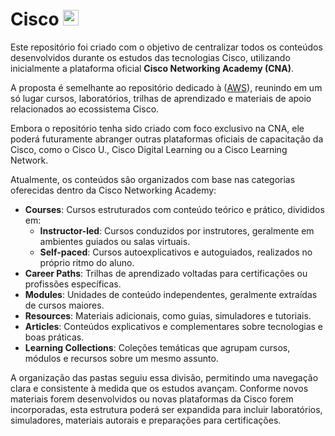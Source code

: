 # Cisco   <img src="https://github.com/PedroHeeger/my_tech_journey/blob/main/platforms/img/cisco.png" alt="cisco" width="auto" height="25">

Este repositório foi criado com o objetivo de centralizar todos os conteúdos desenvolvidos durante os estudos das tecnologias Cisco, utilizando inicialmente a plataforma oficial **Cisco Networking Academy (CNA)**.

A proposta é semelhante ao repositório dedicado à ([AWS](https://github.com/PedroHeeger/aws_skb)), reunindo em um só lugar cursos, laboratórios, trilhas de aprendizado e materiais de apoio relacionados ao ecossistema Cisco.

Embora o repositório tenha sido criado com foco exclusivo na CNA, ele poderá futuramente abranger outras plataformas oficiais de capacitação da Cisco, como o Cisco U., Cisco Digital Learning ou a Cisco Learning Network.

Atualmente, os conteúdos são organizados com base nas categorias oferecidas dentro da Cisco Networking Academy:

- **Courses**: Cursos estruturados com conteúdo teórico e prático, divididos em:
  - **Instructor-led**: Cursos conduzidos por instrutores, geralmente em ambientes guiados ou salas virtuais.
  - **Self-paced**: Cursos autoexplicativos e autoguiados, realizados no próprio ritmo do aluno.
- **Career Paths**: Trilhas de aprendizado voltadas para certificações ou profissões específicas.
- **Modules**: Unidades de conteúdo independentes, geralmente extraídas de cursos maiores.
- **Resources**: Materiais adicionais, como guias, simuladores e tutoriais.
- **Articles**: Conteúdos explicativos e complementares sobre tecnologias e boas práticas.
- **Learning Collections**: Coleções temáticas que agrupam cursos, módulos e recursos sobre um mesmo assunto.

A organização das pastas seguiu essa divisão, permitindo uma navegação clara e consistente à medida que os estudos avançam. Conforme novos materiais forem desenvolvidos ou novas plataformas da Cisco forem incorporadas, esta estrutura poderá ser expandida para incluir laboratórios, simuladores, materiais autorais e preparações para certificações.